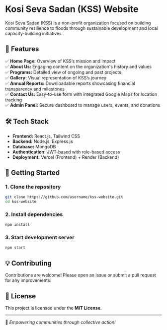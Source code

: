 # Kosi Seva Sadan (KSS) Website  

Kosi Seva Sadan (KSS) is a non-profit organization focused on building community resilience to floods through sustainable development and local capacity-building initiatives.

## 🚀 Features  
✅ **Home Page:** Overview of KSS’s mission and impact  
✅ **About Us:** Engaging content on the organization's history and values  
✅ **Programs:** Detailed view of ongoing and past projects  
✅ **Gallery:** Visual representation of KSS’s journey  
✅ **Annual Reports:** Downloadable reports showcasing financial transparency and milestones  
✅ **Contact Us:** Easy-to-use form with integrated Google Maps for location tracking  
✅ **Admin Panel:** Secure dashboard to manage users, events, and donations  

## 🛠️ Tech Stack  
- **Frontend:** React.js, Tailwind CSS  
- **Backend:** Node.js, Express.js  
- **Database:** MongoDB  
- **Authentication:** JWT-based with role-based access  
- **Deployment:** Vercel (Frontend) + Render (Backend)  

## 🚀 Getting Started  

### 1. **Clone the repository**  
```bash
git clone https://github.com/username/kss-website.git
cd kss-website
```

### 2. **Install dependencies**  
```bash
npm install
```

### 3. **Start development server**  
```bash
npm start
```

## 💡 Contributing  
Contributions are welcome! Please open an issue or submit a pull request for any improvements.  

## 📄 License  
This project is licensed under the **MIT License**.  

---

🌱 *Empowering communities through collective action!*  
